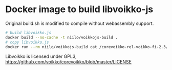 # Docker image to build libvoikko-js

Original build.sh is modified to compile without webassembly support.

```bash
# build libvoikko.js
docker build --no-cache -t niilo/voikkojs-build .
# copy libvoikko.js
docker run --rm niilo/voikkojs-build cat /corevoikko-rel-voikko-fi-2.3/libvoikko/js/libvoikko.js > libvoikko.js
```

Libvoikko is licensed under GPL3,
https://github.com/voikko/corevoikko/blob/master/LICENSE
